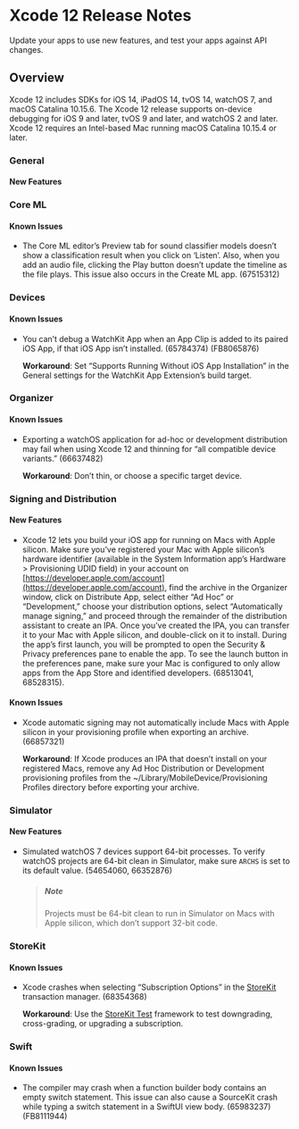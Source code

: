 # Xcode 12 Release Notes

Update your apps to use new features, and test your apps against API changes.

## Overview

Xcode 12 includes SDKs for iOS 14, iPadOS 14, tvOS 14, watchOS 7, and macOS Catalina 10.15.6. The Xcode 12 release supports on-device debugging for iOS 9 and later, tvOS 9 and later, and watchOS 2 and later. Xcode 12 requires an Intel-based Mac running macOS Catalina 10.15.4 or later.

### General

#### New Features

### Core ML

#### Known Issues

*   The Core ML editor’s Preview tab for sound classifier models doesn’t show a classification result when you click on ‘Listen’. Also, when you add an audio file, clicking the Play button doesn’t update the timeline as the file plays. This issue also occurs in the Create ML app. (67515312)

### Devices

#### Known Issues

*   You can’t debug a WatchKit App when an App Clip is added to its paired iOS App, if that iOS App isn’t installed. (65784374) (FB8065876)

    **Workaround**: Set “Supports Running Without iOS App Installation” in the General settings for the WatchKit App Extension’s build target.

### Organizer

#### Known Issues

*   Exporting a watchOS application for ad-hoc or development distribution may fail when using Xcode 12 and thinning for “all compatible device variants.” (66637482)

    **Workaround**: Don’t thin, or choose a specific target device.

### Signing and Distribution

#### New Features

*   Xcode 12 lets you build your iOS app for running on Macs with Apple silicon. Make sure you’ve registered your Mac with Apple silicon’s hardware identifier (available in the System Information app’s Hardware > Provisioning UDID field) in your account on [https://developer.apple.com/account](https://developer.apple.com/account), find the archive in the Organizer window, click on Distribute App, select either “Ad Hoc” or “Development,” choose your distribution options, select “Automatically manage signing,” and proceed through the remainder of the distribution assistant to create an IPA. Once you’ve created the IPA, you can transfer it to your Mac with Apple silicon, and double-click on it to install. During the app’s first launch, you will be prompted to open the Security & Privacy preferences pane to enable the app. To see the launch button in the preferences pane, make sure your Mac is configured to only allow apps from the App Store and identified developers. (68513041, 68528315).

#### Known Issues

*   Xcode automatic signing may not automatically include Macs with Apple silicon in your provisioning profile when exporting an archive. (66857321)

    **Workaround**: If Xcode produces an IPA that doesn’t install on your registered Macs, remove any Ad Hoc Distribution or Development provisioning profiles from the ~/Library/MobileDevice/Provisioning Profiles directory before exporting your archive.

### Simulator

#### New Features

*   Simulated watchOS 7 devices support 64-bit processes. To verify watchOS projects are 64-bit clean in Simulator, make sure `ARCHS` is set to its default value. (54654060, 66352876)
    > ##### Note
    > Projects must be 64-bit clean to run in Simulator on Macs with Apple silicon, which don’t support 32-bit code.

### StoreKit

#### Known Issues

*   Xcode crashes when selecting “Subscription Options” in the [StoreKit](https://developer.apple.com/documentation/storekit) transaction manager. (68354368)

    **Workaround**: Use the [StoreKit Test](https://developer.apple.com/documentation/storekittest) framework to test downgrading, cross-grading, or upgrading a subscription.

### Swift

#### Known Issues

*   The compiler may crash when a function builder body contains an empty switch statement. This issue can also cause a SourceKit crash while typing a switch statement in a SwiftUI view body. (65983237) (FB8111944)

